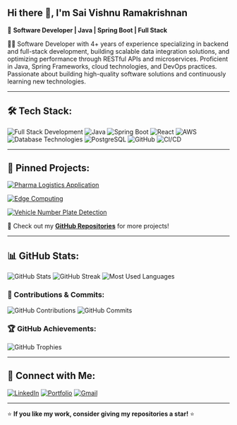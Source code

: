 ## Hi there 👋, I'm Sai Vishnu Ramakrishnan

🚀 **Software Developer | Java | Spring Boot | Full Stack**  

👨‍💻 Software Developer with 4+ years of experience specializing in backend and full-stack development, building scalable data integration solutions, and optimizing performance through RESTful APIs and microservices. Proficient in Java, Spring Frameworks, cloud technologies, and DevOps practices. Passionate about building high-quality software solutions and continuously learning new technologies.

---
## 🛠️ Tech Stack:

![Full Stack Development](https://img.shields.io/badge/Full_Stack_Development-000000?style=for-the-badge&logo=googlechrome&logoColor=white)
![Java](https://img.shields.io/badge/Java-ED8B00?style=for-the-badge&logo=openjdk&logoColor=white)
![Spring Boot](https://img.shields.io/badge/Spring_Boot-6DB33F?style=for-the-badge&logo=spring&logoColor=white)
![React](https://img.shields.io/badge/React-20232A?style=for-the-badge&logo=react&logoColor=61DAFB)
![AWS](https://img.shields.io/badge/AWS-FF9900?style=for-the-badge&logo=amazonaws&logoColor=white)
![Database Technologies](https://img.shields.io/badge/Database_Technologies-4479A1?style=for-the-badge&logo=databricks&logoColor=white)
![PostgreSQL](https://img.shields.io/badge/PostgreSQL-316192?style=for-the-badge&logo=postgresql&logoColor=white)
![GitHub](https://img.shields.io/badge/GitHub-181717?style=for-the-badge&logo=github&logoColor=white)
![CI/CD](https://img.shields.io/badge/CI%2FCD-2F74C0?style=for-the-badge&logo=github-actions&logoColor=white)

---

## 📌 Pinned Projects:

[![Pharma Logistics Application](https://github-readme-stats.vercel.app/api/pin/?username=saivishnuramakrishnan&repo=PharmaLogisticsApplication&theme=radical)](https://github.com/SaiVishnuRamakrishnan/PharmaLogisticsApplication)

[![Edge Computing](https://github-readme-stats.vercel.app/api/pin/?username=saivishnuramakrishnan&repo=Edge_Computing&theme=radical)](https://github.com/SaiVishnuRamakrishnan/Edge_Computing)

[![Vehicle Number Plate Detection](https://github-readme-stats.vercel.app/api/pin/?username=saivishnuramakrishnan&repo=Vehicle-Number-Plate-Detection&theme=radical)](https://github.com/SaiVishnuRamakrishnan/Vehicle-Number-Plate-Detection)


🔗 Check out my **[GitHub Repositories](https://github.com/SaiVishnuRamakrishnan?tab=repositories)** for more projects!

---

## 📊 GitHub Stats:

![GitHub Stats](https://github-readme-stats.vercel.app/api?username=saivishnuramakrishnan&show_icons=true&theme=radical)
![GitHub Streak](https://streak-stats.demolab.com?user=saivishnuramakrishnan&theme=radical)
![Most Used Languages](https://github-readme-stats.vercel.app/api/top-langs/?username=saivishnuramakrishnan&layout=compact&theme=radical)

### 🚀 Contributions & Commits:
![GitHub Contributions](https://github-contributor-stats.vercel.app/api?username=saivishnuramakrishnan&theme=radical)
![GitHub Commits](https://github-readme-streak-stats.herokuapp.com?user=saivishnuramakrishnan&theme=radical)

### 🏆 GitHub Achievements:
![GitHub Trophies](https://github-profile-trophy.vercel.app/?username=saivishnuramakrishnan&theme=radical)

---

## 🔗 Connect with Me:

[![LinkedIn](https://img.shields.io/badge/LinkedIn-0A66C2?style=for-the-badge&logo=linkedin&logoColor=white)](https://www.linkedin.com/in/saivishnur/)
[![Portfolio](https://img.shields.io/badge/Portfolio-000?style=for-the-badge&logo=google-chrome&logoColor=white)](https://saivishnuramakrishnan.github.io/)
[![Gmail](https://img.shields.io/badge/Gmail-D14836?style=for-the-badge&logo=gmail&logoColor=white)](mailto:saivishnuramakrishnan@gmail.com)

---

⭐ **If you like my work, consider giving my repositories a star!** ⭐
